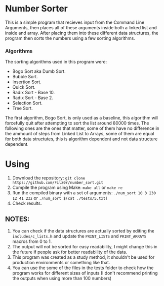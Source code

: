 # Number Sorter
This is a simple program that recieves input from the Command Line Arguments, then places all of these arguments inside both a linked list and inside and array.
After placing them into these different data structures, the program then sorts the numbers using a few sorting algorithms.


### Algorithms

The sorting algorithms used in this program were:
- Bogo Sort aka Dumb Sort.
- Bubble Sort.
- Insertion Sort.
- Quick Sort.
- Radix Sort - Base 10.
- Radix Sort - Base 2.
- Selection Sort.
- Tree Sort.

The first algorithm, Bogo Sort, is only used as a baseline, this algorithm will forcefully quit after attempting to sort the list around 80000 times.
The following ones are the ones that matter, some of them have no difference in the ammount of steps from Linked List to Arrays, some of them are equal for both data structutes, this is algorithm dependent and not data structure dependent.

# Using
1. Download the repository: `git clone https://github.com/Filz0r/number_sort.git`
2. Compile the program using Make: `make all` or `make re`
3. Run the compiled binary with a set of arguments: `./num_sort 10 3 230 12 41 232` or `./num_sort $(cat ./tests/5.txt)`
4. Check results.

## NOTES:
1. You can check if the data structures are actually sorted by editing the `includes/c_lists.h` and update the `PRINT_LISTS` and `PRINT_ARRAYS` macros from 0 to 1.
2. The output will not be sorted for easy readability, I might change this in the future if people ask for better readability of the data.
3. This program was created as a study method, it shouldn't be used for production environments or something like that.
4. You can use the some of the files in the tests folder to check how the program works for different sizes of inputs (I don't recommend printing the outputs when using more than 100 numbers)  
